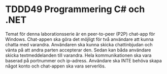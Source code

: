 # TDDD49 Programmering C# och .NET
Temat för denna laborationsserie är en peer-to-peer (P2P) chat-app för Windows. Chat-appen
ska göra det möjligt för två användare att kunna chatta med varandra. Användaren ska kunna
skicka chattinbjudan och vänta på att andra parten accepterar den. Sedan kan båda användare
skicka textmeddelanden till varandra. Hela kommunikationen ska vara baserad på
portnummer och ip-adress. Användare ska INTE behöva skapa något konto och chat-appen ska
vara serverlös.

